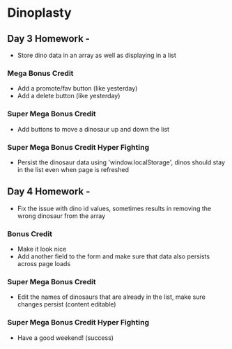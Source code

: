 # Dinoplasty

## Day 3 Homework - 
* Store dino data in an array as well as displaying in a list

### Mega Bonus Credit
* Add a promote/fav button (like yesterday)
* Add a delete button (like yesterday)

### Super Mega Bonus Credit
* Add buttons to move a dinosaur up and down the list

### Super Mega Bonus Credit Hyper Fighting
* Persist the dinosaur data using 'window.localStorage', dinos should stay in the list even when page is refreshed

## Day 4 Homework -
* Fix the issue with dino id values, sometimes results in removing the wrong dinosaur from the array

### Bonus Credit
* Make it look nice
* Add another field to the form and make sure that data also persists across page loads

### Super Mega Bonus Credit
* Edit the names of dinosaurs that are already in the list, make sure changes persist (content editable)

### Super Mega Bonus Credit Hyper Fighting
* Have a good weekend! (success)